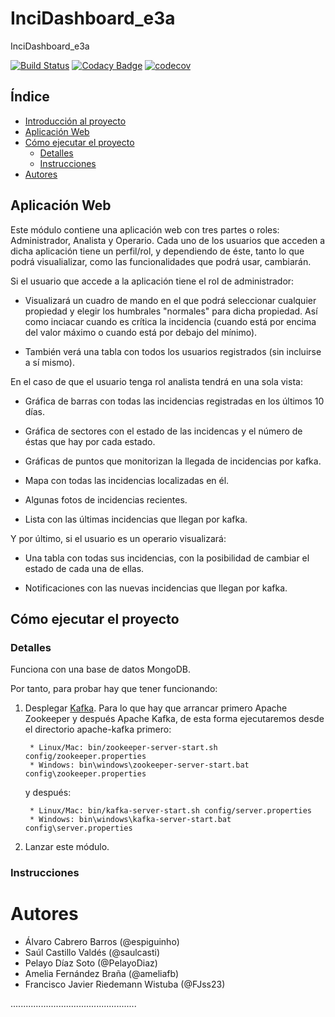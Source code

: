 # InciDashboard_e3a
InciDashboard_e3a

[![Build Status](https://travis-ci.org/Arquisoft/InciDashboard_e3a.svg?branch=master)](https://travis-ci.org/Arquisoft/InciDashboard_e3a)
[![Codacy Badge](https://api.codacy.com/project/badge/Grade/e89ecf2799b8400580f767eb000d0380)](https://www.codacy.com/app/jelabra/InciDashboard_e3a?utm_source=github.com&amp;utm_medium=referral&amp;utm_content=Arquisoft/InciDashboard_e3a&amp;utm_campaign=Badge_Grade)
[![codecov](https://codecov.io/gh/Arquisoft/InciDashboard_e3a/branch/master/graph/badge.svg)](https://codecov.io/gh/Arquisoft/InciDashboard_e3a)


## Índice

- [Introducción al proyecto](#incidashboard_e3a)
- [Aplicación Web](#aplicación-web)
- [Cómo ejecutar el proyecto](#cómo-ejecutar-el-proyecto)
    - [Detalles](#detalles)	     
    - [Instrucciones](#instrucciones)	  
 - [Autores](#autores)	
 
 
 
 ## Aplicación Web
 
Este módulo contiene una aplicación web con tres partes o roles: Administrador, Analista y Operario.
Cada uno de los usuarios que acceden a dicha aplicación tiene un perfil/rol, y dependiendo de éste, tanto lo que podrá visualializar, como las funcionalidades que podrá usar, cambiarán.
 
Si el usuario que accede a la aplicación tiene el rol de administrador:

- Visualizará un cuadro de mando en el que podrá seleccionar cualquier propiedad y elegir los humbrales "normales" para dicha propiedad. Así como inciacar cuando es crítica la incidencia (cuando está por encima del valor máximo o cuando está por debajo del mínimo).
	
- También verá una tabla con todos los usuarios registrados (sin incluirse a sí mismo).


En el caso de que el usuario tenga rol analista tendrá en una sola vista:

- Gráfica de barras con todas las incidencias registradas en los últimos 10 días.

- Gráfica de sectores con el estado de las incidencas y el número de éstas que hay por cada estado. 

- Gráficas de puntos que monitorizan la llegada de incidencias por kafka.

- Mapa con todas las incidencias localizadas en él.

- Algunas fotos de incidencias recientes.

- Lista con las últimas incidencias que llegan por kafka.

Y por último, si el usuario es un operario visualizará:

- Una tabla con todas sus incidencias, con la posibilidad de cambiar el estado de cada una de ellas.

- Notificaciones con las nuevas incidencias que llegan por kafka.


 
 ## Cómo ejecutar el proyecto

### Detalles

Funciona con una base de datos MongoDB.

Por tanto, para probar hay que tener funcionando:

1. Desplegar [Kafka](https://kafka.apache.org/quickstart). Para lo que hay que arrancar primero Apache Zookeeper y después Apache Kafka, de esta forma ejecutaremos desde el directorio apache-kafka primero:
		
		* Linux/Mac: bin/zookeeper-server-start.sh config/zookeeper.properties
		* Windows: bin\windows\zookeeper-server-start.bat config\zookeeper.properties

	y después:

		* Linux/Mac: bin/kafka-server-start.sh config/server.properties
   		* Windows: bin\windows\kafka-server-start.bat config\server.properties

2. Lanzar este módulo.

### Instrucciones



# Autores

- Álvaro Cabrero Barros (@espiguinho)
- Saúl Castillo Valdés (@saulcasti)
- Pelayo Díaz Soto (@PelayoDiaz)
- Amelia Fernández Braña (@ameliafb)
- Francisco Javier Riedemann Wistuba (@FJss23)

..................................................



